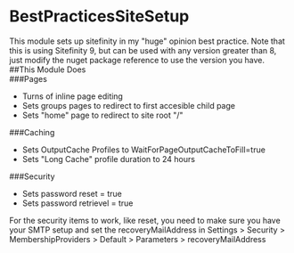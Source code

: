 # BestPracticesSiteSetup
This module sets up sitefinity in my "huge" opinion best practice. Note that this is using Sitefinity 9, but can be used with any version greater than 8, just modify the nuget package reference to use the version you have.
##This Module Does  
###Pages
* Turns of inline page editing<br/>
* Sets groups pages to redirect to first accesible child page<br/>
* Sets "home" page to redirect to site root "/"  

###Caching
* Sets OutputCache Profiles to WaitForPageOutputCacheToFill=true<br/>
* Sets "Long Cache" profile duration to 24 hours  

###Security
* Sets password reset = true<br/>
* Sets password retrievel = true<br/>

For the security items to work, like reset, you need to make sure you have your SMTP setup and set the recoveryMailAddress in Settings > Security > MembershipProviders > Default > Parameters > recoveryMailAddress

